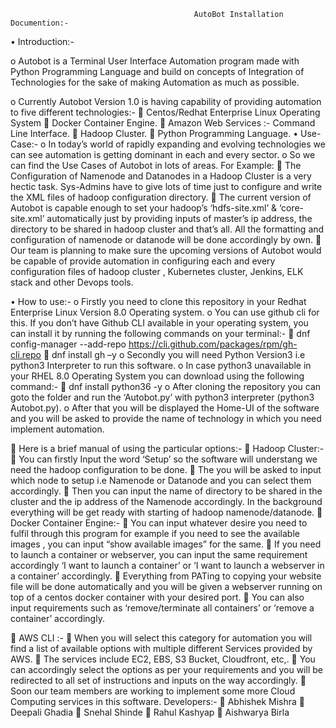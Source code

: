                                              AutoBot Installation Documention:-

•	Introduction:-

o	Autobot is a Terminal User Interface Automation program made with Python Programming Language and build on concepts of Integration of Technologies for the sake of making Automation as much as possible.

o	Currently Autobot  Version 1.0  is having capability of providing automation to five different technologies:-
	Centos/Redhat Enterprise Linux Operating System
	Docker Container Engine.
	Amazon Web Services :- Command Line Interface.
	Hadoop Cluster.
	Python Programming Language.
•	Use-Case:-
o	In today’s world of rapidly expanding and evolving technologies we can see automation is getting dominant in each and every sector.
o	So we can find the Use Cases of Autobot in lots of areas. For Example:
	The Configuration of Namenode and Datanodes in a Hadoop Cluster is a very hectic task. Sys-Admins have to give lots of time just to configure and write the XML files of hadoop configuration directory.
	The current version of Autobot is capable enough to set your hadoop’s ‘hdfs-site.xml’ & ‘core-site.xml’ automatically just by providing inputs of master’s ip address, the directory to be shared in hadoop cluster and that’s all. All the formatting and configuration of namenode or datanode will be done accordingly by own.
	Our team is planning to make sure the upcoming versions of Autobot would be capable of provide automation in configuring each and every configuration files of hadoop cluster , Kubernetes cluster, Jenkins, ELK stack and other Devops tools.

•	How to use:-
o	Firstly you need to clone this repository in your Redhat Enterprise Linux Version 8.0 Operating system.
o	You can use github cli for this. If you don’t have Github CLI available in your operating system, you can install it by running the following commands on your terminal:-
	dnf config-manager --add-repo https://cli.github.com/packages/rpm/gh-cli.repo
	dnf install gh –y
o	Secondly you will need Python Version3 i.e python3 Interpreter to run this software.
o	In case python3 unavailable in your RHEL 8.0 Operating System you can download using the following command:-
	dnf install python36 -y
o	After cloning the repository you can goto the folder and run the ‘Autobot.py’ with python3 interpreter (python3 Autobot.py).
o	After that you will be displayed the Home-UI of the software and you will be asked to provide the name of technology in which you need implement automation.

	Here is a brief manual of using the particular options:-
	Hadoop Cluster:-
	You can firstly Input the word ‘Setup’ so the software will understang we need the hadoop configuration to be done.
	The you will be asked to input which node to setup i.e Namenode or Datanode and you can select them accordingly.
	Then you can input the name of directory to be shared in the cluster and the ip address of the Namenode accordingly. In the background everything will be get ready with starting of hadoop namenode/datanode.
	Docker Container Engine:-
	You can input whatever desire you need to fulfil through this program for example if you need to see the available images , you can input “show available images” for the same.
	If you  need to launch a container or webserver, you can input the same requirement accordingly ‘I want to launch a container’ or ‘I want to launch a webserver in a container’ accordingly.
	Everything from PATing to copying your website file will be done automatically and you will be given a webserver running on top of a centos docker container with your desired port.
	You can also input requirements such as ‘remove/terminate all containers’ or ‘remove a container’ accordingly.


	AWS CLI :-
	When you will select this category for automation you will find a list of available options with multiple different Services provided by AWS.
	The services include EC2, EBS, S3 Bucket, Cloudfront, etc,.
	You can accordingly select the options as per your requirements and you will be redirected to all set of instructions and inputs on the way accordingly.
	Soon our team members are working to implement some more Cloud Computing services in this software.
Developers:-
	Abhishek Mishra 
	Deepali Ghadia
	Snehal Shinde
	Rahul Kashyap
	Aishwarya Birla

